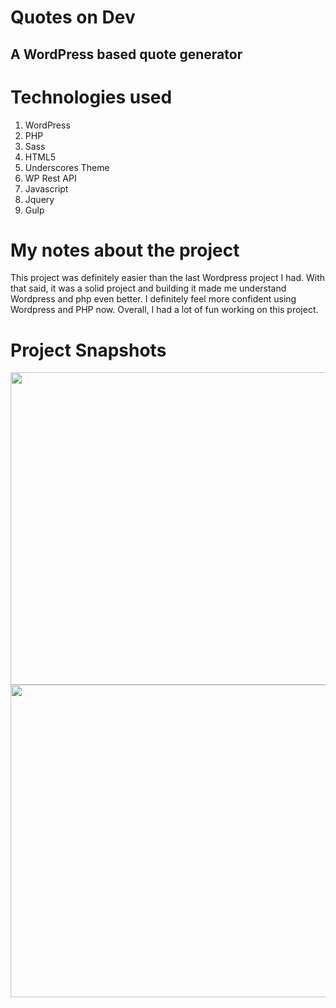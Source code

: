 # Quotes on Dev

## A WordPress based quote generator

# Technologies used

1. WordPress
2. PHP
3. Sass
4. HTML5
5. Underscores Theme
6. WP Rest API
7. Javascript
8. Jquery
9. Gulp

# My notes about the project

This project was definitely easier than the last Wordpress project I had. With that said, it was a solid project and building it made me understand Wordpress and php even better. I definitely feel more confident using Wordpress and PHP now. Overall, I had a lot of fun working on this project.

# Project Snapshots

<div align="center">
    <img width="800px" height="500px" src="https://user-images.githubusercontent.com/38442554/62346086-adcee180-b4a9-11e9-84fa-dfc027754e1e.JPG">
    <img width="800px" height="500px" src="https://user-images.githubusercontent.com/38442554/62346115-c0e1b180-b4a9-11e9-8c88-bf963202a508.JPG">
</div>
